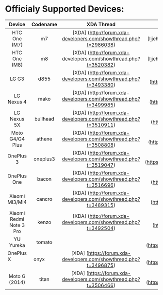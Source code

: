 Officialy Supported Devices:
==========
| Device                           | Codename     | XDA Thread                                                         | Maintainer                                              |
| :------------------------------: | :----------: | :----------------------------------------------------------------: | :-----------------------------------------------------: | 
| HTC One (M7)                     | m7           | [XDA] (http://forum.xda-developers.com/showthread.php?t=2986038)   | [ljjehl] (https://github.com/ljjehl)
| HTC One (M8)                     | m8           | [XDA] (http://forum.xda-developers.com/showthread.php?t=3520382)   | [ljjehl] (https://github.com/ljjehl)
| LG G3                            | d855         | [XDA] (http://forum.xda-developers.com/showthread.php?t=3493380)   | [Vangreen] (https://github.com/Vangreen)
| LG Nexus 4                       | mako         | [XDA] (http://forum.xda-developers.com/showthread.php?t=3499985)   | [nitin1438] (https://github.com/nitin1438)
| LG Nexus 5X                      | bullhead     | [XDA] (http://forum.xda-developers.com/showthread.php?t=3510911)   | [Sid-Sun] (https://github.com/Sid-Sun)
| Moto G4/G4 Plus                  | athene       | [XDA] (http://forum.xda-developers.com/showthread.php?t=3508808)   | [Vachounet] (https://github.com/Vachounet)
| OnePlus 3                        | oneplus3     | [XDA] (http://forum.xda-developers.com/showthread.php?t=3519047)   | [ManavBhagia] (https://github.com/ManavBhagia)
| OnePlus One                      | bacon        | [XDA] (http://forum.xda-developers.com/showthread.php?t=3516696)   | [KV9801] (https://github.com/KV9801)
| Xiaomi Mi3/Mi4                   | cancro       | [XDA] (http://forum.xda-developers.com/showthread.php?t=3489315)   | [DrRamm] (https://github.com/DrRamm)
| Xiaomi Redmi Note 3 Pro          | kenzo        | [XDA] (http://forum.xda-developers.com/showthread.php?t=3492504)   | [dadi11] (https://github.com/dadi11)
| YU Yureka                        | tomato       |                                                                    | [RakeshBatra] (https://github.com/RakeshBatra)
| OnePlus X                        | onyx         | [XDA] (https://forum.xda-developers.com/showthread.php?t=3496875)  | [SanjayVarun] (https://github.com/SanjayVarun)
| Moto G (2014)                    | titan        | [XDA] (https://forum.xda-developers.com/showthread.php?t=3506466)  | [SanjayVarun] (https://github.com/SanjayVarun)
